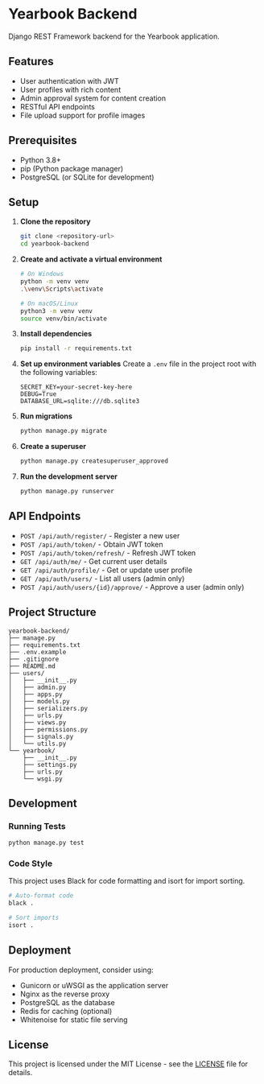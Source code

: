 # Yearbook Backend

Django REST Framework backend for the Yearbook application.

## Features

- User authentication with JWT
- User profiles with rich content
- Admin approval system for content creation
- RESTful API endpoints
- File upload support for profile images

## Prerequisites

- Python 3.8+
- pip (Python package manager)
- PostgreSQL (or SQLite for development)

## Setup

1. **Clone the repository**
   ```bash
   git clone <repository-url>
   cd yearbook-backend
   ```

2. **Create and activate a virtual environment**
   ```bash
   # On Windows
   python -m venv venv
   .\venv\Scripts\activate
   
   # On macOS/Linux
   python3 -m venv venv
   source venv/bin/activate
   ```

3. **Install dependencies**
   ```bash
   pip install -r requirements.txt
   ```

4. **Set up environment variables**
   Create a `.env` file in the project root with the following variables:
   ```
   SECRET_KEY=your-secret-key-here
   DEBUG=True
   DATABASE_URL=sqlite:///db.sqlite3
   ```

5. **Run migrations**
   ```bash
   python manage.py migrate
   ```

6. **Create a superuser**
   ```bash
   python manage.py createsuperuser_approved
   ```

7. **Run the development server**
   ```bash
   python manage.py runserver
   ```

## API Endpoints

- `POST /api/auth/register/` - Register a new user
- `POST /api/auth/token/` - Obtain JWT token
- `POST /api/auth/token/refresh/` - Refresh JWT token
- `GET /api/auth/me/` - Get current user details
- `GET /api/auth/profile/` - Get or update user profile
- `GET /api/auth/users/` - List all users (admin only)
- `POST /api/auth/users/{id}/approve/` - Approve a user (admin only)

## Project Structure

```
yearbook-backend/
├── manage.py
├── requirements.txt
├── .env.example
├── .gitignore
├── README.md
├── users/
│   ├── __init__.py
│   ├── admin.py
│   ├── apps.py
│   ├── models.py
│   ├── serializers.py
│   ├── urls.py
│   ├── views.py
│   ├── permissions.py
│   ├── signals.py
│   └── utils.py
└── yearbook/
    ├── __init__.py
    ├── settings.py
    ├── urls.py
    └── wsgi.py
```

## Development

### Running Tests
```bash
python manage.py test
```

### Code Style
This project uses Black for code formatting and isort for import sorting.

```bash
# Auto-format code
black .

# Sort imports
isort .
```

## Deployment

For production deployment, consider using:
- Gunicorn or uWSGI as the application server
- Nginx as the reverse proxy
- PostgreSQL as the database
- Redis for caching (optional)
- Whitenoise for static file serving

## License

This project is licensed under the MIT License - see the [LICENSE](LICENSE) file for details.
